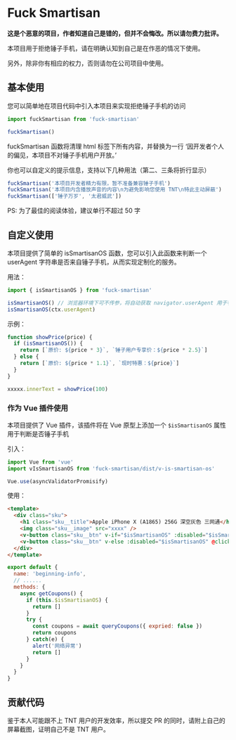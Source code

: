 # Fuck Smartisan

**这是个恶意的项目，作者知道自己是错的，但并不会悔改。所以请勿费力批评。**

本项目用于拒绝锤子手机，请在明确认知到自己是在作恶的情况下使用。

另外，除非你有相应的权力，否则请勿在公司项目中使用。

## 基本使用

您可以简单地在项目代码中引入本项目来实现拒绝锤子手机的访问

```javascript
import fuckSmartisan from 'fuck-smartisan'

fuckSmartisan()
```

fuckSmartisan 函数将清理 html 标签下所有内容，并替换为一行 ‘因开发者个人的偏见，本项目不对锤子手机用户开放。’

你也可以自定义的提示信息，支持以下几种用法（第二、三条将折行显示）


```javascript
fuckSmartisan('本项目开发者精力有限，暂不准备兼容锤子手机')
fuckSmartisan('本项目内含播放声音的内容\n为避免影响您使用 TNT\n特此主动屏蔽')
fuckSmartisan(['锤子万岁', '太君威武'])
```
PS: 为了最佳的阅读体验，建议单行不超过 50 字

## 自定义使用

本项目提供了简单的 isSmartisanOS 函数，您可以引入此函数来判断一个 userAgent 字符串是否来自锤子手机，从而实现定制化的服务。

用法：

```javascript
import { isSmartisanOS } from 'fuck-smartisan'

isSmartisanOS() // 浏览器环境下可不传参，将自动获取 navigator.userAgent 用于判断
isSmartisanOS(ctx.userAgent)
```

示例：

```javascript
function showPrice(price) {
  if (isSmartisanOS()) {
    return [`原价: ${price * 3}`, `锤子用户专享价：${price * 2.5}`]
  } else {
    return [`原价: ${price * 1.1}`, `现时特惠：${price}`]
  }
}

xxxxx.innerText = showPrice(100)
```

### 作为 Vue 插件使用

本项目提供了 Vue 插件，该插件将在 Vue 原型上添加一个 `$isSmartisanOS` 属性用于判断是否锤子手机

引入：

```javascript
import Vue from 'vue'
import vIsSmartisanOS from 'fuck-smartisan/dist/v-is-smartisan-os'

Vue.use(asyncValidatorPromisify)
```

使用：

```html
<template>
  <div class="sku">
    <h1 class="sku__title">Apple iPhone X (A1865) 256G 深空灰色 三网通</h1>
    <img class="sku__image" src="xxxx" />
    <v-button class="sku__btn" v-if="$isSmartisanOS" :disabled="$isSmartisanOS">您的手机远强于该手机，无需购买</v-button>
    <v-button class="sku__btn" v-else :disabled="$isSmartisanOS" @click="buy(skuInfo)">点击购买</v-button>
  </div>
</template>
```

```javascript
export default {
  name: 'beginning-info',
  // ......
  methods: {
    async getCoupons() {
      if (this.$isSmartisanOS) {
        return []
      }
      try {
        const coupons = await queryCoupons({ expried: false })
        return coupons
      } catch(e) {
        alert('网络异常')
        return []
      }
    }
  }
}
```

## 贡献代码

鉴于本人可能跟不上 TNT 用户的开发效率，所以提交 PR 的同时，请附上自己的屏幕截图，证明自己不是 TNT 用户。
